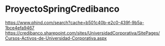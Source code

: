# ProyectoSpringCredibanco
https://www.phind.com/search?cache=b501c40b-e2c0-439f-9b5a-1bce4efa9467
https://credibanco.sharepoint.com/sites/UniversidadCorporativa/SitePages/Cursos-Activos-de-Universidad-Corporativa.aspx
